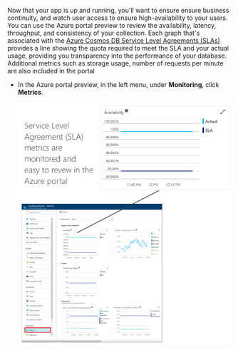 Now that your app is up and running, you'll want to ensure ensure business continuity, and watch user access to ensure high-availability to your users. You can use the Azure portal preview to review the availability, latency, throughput, and consistency of your collection. Each graph that's associated with the [Azure Cosmos DB Service Level Agreements (SLAs)](https://www.azure.cn/support/sla/cosmos-db/) provides a line showing the quota required to meet the SLA and your actual usage, providing you transparency into the performance of your database. Additional metrics such as storage usage, number of requests per minute are also included in the portal

* In the Azure portal preview, in the left menu, under **Monitoring**, click **Metrics**.

   ![Todo app with sample data](./media/cosmosdb-tutorial-review-slas/azure-cosmosdb-portal-metrics-slas.png)
